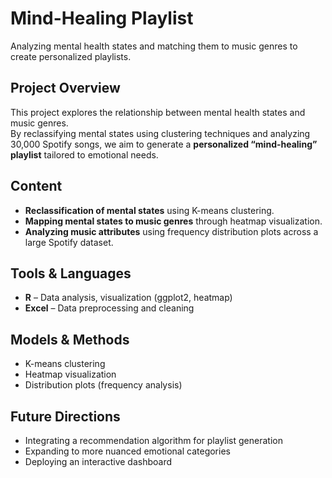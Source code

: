 # Mind-Healing Playlist  
Analyzing mental health states and matching them to music genres to create personalized playlists.

## Project Overview
This project explores the relationship between mental health states and music genres.  
By reclassifying mental states using clustering techniques and analyzing 30,000 Spotify songs, we aim to generate a **personalized “mind-healing” playlist** tailored to emotional needs.

## Content
- **Reclassification of mental states** using K-means clustering.  
- **Mapping mental states to music genres** through heatmap visualization.  
- **Analyzing music attributes** using frequency distribution plots across a large Spotify dataset.

## Tools & Languages
- **R** – Data analysis, visualization (ggplot2, heatmap)  
- **Excel** – Data preprocessing and cleaning

## Models & Methods
- K-means clustering  
- Heatmap visualization  
- Distribution plots (frequency analysis)

## Future Directions
- Integrating a recommendation algorithm for playlist generation  
- Expanding to more nuanced emotional categories  
- Deploying an interactive dashboard
